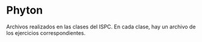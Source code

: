 # Phyton
Archivos realizados en las clases del ISPC.
En cada clase, hay un archivo de los ejercicios correspondientes.
